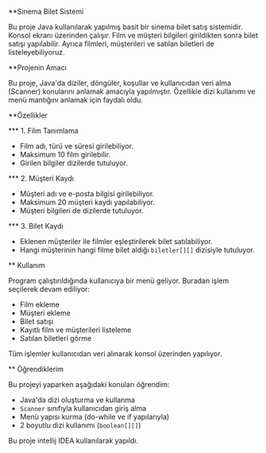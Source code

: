 **Sinema Bilet Sistemi

Bu proje Java kullanılarak yapılmış basit bir sinema bilet satış sistemidir. Konsol ekranı üzerinden çalışır. Film ve müşteri bilgileri girildikten sonra bilet satışı yapılabilir. Ayrıca filmleri, müşterileri ve satılan biletleri de listeleyebiliyoruz.

**Projenin Amacı

Bu proje, Java'da diziler, döngüler, koşullar ve kullanıcıdan veri alma (Scanner) konularını anlamak amacıyla yapılmıştır. Özellikle dizi kullanımı ve menü mantığını anlamak için faydalı oldu.

**Özellikler

*** 1. Film Tanımlama
- Film adı, türü ve süresi girilebiliyor.
- Maksimum 10 film girilebilir.
- Girilen bilgiler dizilerde tutuluyor.

*** 2. Müşteri Kaydı
- Müşteri adı ve e-posta bilgisi girilebiliyor.
- Maksimum 20 müşteri kaydı yapılabiliyor.
- Müşteri bilgileri de dizilerde tutuluyor.

*** 3. Bilet Kaydı
- Eklenen müşteriler ile filmler eşleştirilerek bilet satılabiliyor.
- Hangi müşterinin hangi filme bilet aldığı `biletler[][]` dizisiyle tutuluyor.

** Kullanım

Program çalıştırıldığında kullanıcıya bir menü geliyor. Buradan işlem seçilerek devam ediliyor:

- Film ekleme
- Müşteri ekleme
- Bilet satışı
- Kayıtlı film ve müşterileri listeleme
- Satılan biletleri görme

Tüm işlemler kullanıcıdan veri alınarak konsol üzerinden yapılıyor.

** Öğrendiklerim

Bu projeyi yaparken aşağıdaki konuları öğrendim:
- Java'da dizi oluşturma ve kullanma
- `Scanner` sınıfıyla kullanıcıdan giriş alma
- Menü yapısı kurma (do-while ve if yapılarıyla)
- 2 boyutlu dizi kullanımı (`boolean[][]`)

Bu proje intellij IDEA kullanılarak yapıldı. 




